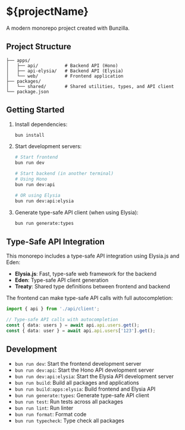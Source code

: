 # ${projectName}

A modern monorepo project created with Bunzilla.

## Project Structure

```
├── apps/
│   ├── api/          # Backend API (Hono)
│   ├── api-elysia/   # Backend API (Elysia)
│   └── web/          # Frontend application
├── packages/
│   └── shared/       # Shared utilities, types, and API client
└── package.json
```

## Getting Started

1. Install dependencies:
   ```bash
   bun install
   ```

2. Start development servers:
   ```bash
   # Start frontend
   bun run dev

   # Start backend (in another terminal)
   # Using Hono
   bun run dev:api
   
   # OR using Elysia
   bun run dev:api:elysia
   ```

3. Generate type-safe API client (when using Elysia):
   ```bash
   bun run generate:types
   ```

## Type-Safe API Integration

This monorepo includes a type-safe API integration using Elysia.js and Eden:

- **Elysia.js**: Fast, type-safe web framework for the backend
- **Eden**: Type-safe API client generation
- **Treaty**: Shared type definitions between frontend and backend

The frontend can make type-safe API calls with full autocompletion:

```typescript
import { api } from './api/client';

// Type-safe API calls with autocompletion
const { data: users } = await api.api.users.get();
const { data: user } = await api.api.users['123'].get();
```

## Development

- `bun run dev`: Start the frontend development server
- `bun run dev:api`: Start the Hono API development server
- `bun run dev:api:elysia`: Start the Elysia API development server
- `bun run build`: Build all packages and applications
- `bun run build:apps:elysia`: Build frontend and Elysia API
- `bun run generate:types`: Generate type-safe API client
- `bun run test`: Run tests across all packages
- `bun run lint`: Run linter
- `bun run format`: Format code
- `bun run typecheck`: Type check all packages
